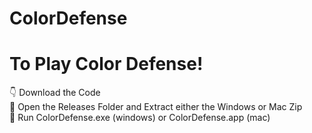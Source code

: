 # ColorDefense
# To Play Color Defense!
👇 Download the Code  
🚪 Open the Releases Folder and Extract either the Windows or Mac Zip  
🚀 Run ColorDefense.exe (windows) or ColorDefense.app (mac)  
